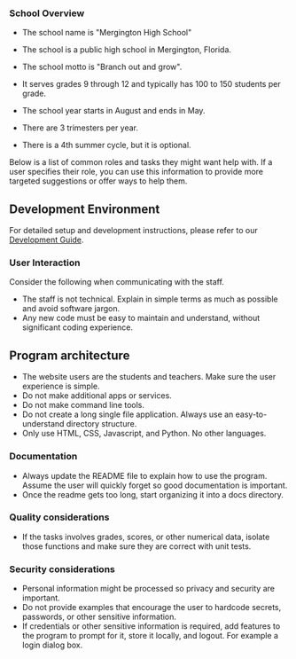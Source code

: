 ### School Overview

- The school name is "Mergington High School"
- The school is a public high school in Mergington, Florida.
- The school motto is "Branch out and grow".
- It serves grades 9 through 12 and typically has 100 to 150 students per grade.

- The school year starts in August and ends in May.
- There are 3 trimesters per year.
- There is a 4th summer cycle, but it is optional.

Below is a list of common roles and tasks they might want help with.
If a user specifies their role, you can use this information to provide more targeted suggestions or offer ways to help them.

## Development Environment

For detailed setup and development instructions, please refer to our [Development Guide](../docs/how-to-develop.md).

### User Interaction

Consider the following when communicating with the staff.

- The staff is not technical. Explain in simple terms as much as possible and avoid software jargon.
- Any new code must be easy to maintain and understand, without significant coding experience.

## Program architecture

- The website users are the students and teachers. Make sure the user experience is simple.
- Do not make additional apps or services.
- Do not make command line tools.
- Do not create a long single file application. Always use an easy-to-understand directory structure.
- Only use HTML, CSS, Javascript, and Python. No other languages.

### Documentation

- Always update the README file to explain how to use the program. Assume the user will quickly forget so good documentation is important.
- Once the readme gets too long, start organizing it into a docs directory.

### Quality considerations

- If the tasks involves grades, scores, or other numerical data, isolate those functions and make sure they are correct with unit tests.

### Security considerations

- Personal information might be processed so privacy and security are important.
- Do not provide examples that encourage the user to hardcode secrets, passwords, or other sensitive information.
- If credentials or other sensitive information is required, add features to the program to prompt for it, store it locally, and logout. For example a login dialog box.
